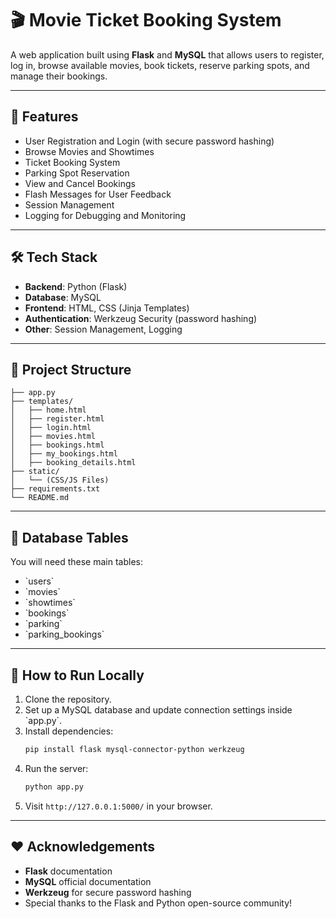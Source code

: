 # 🎬 Movie Ticket Booking System

A web application built using **Flask** and **MySQL** that allows users to register, log in, browse available movies, book tickets, reserve parking spots, and manage their bookings.

---

## 🚀 Features
- User Registration and Login (with secure password hashing)
- Browse Movies and Showtimes
- Ticket Booking System
- Parking Spot Reservation
- View and Cancel Bookings
- Flash Messages for User Feedback
- Session Management
- Logging for Debugging and Monitoring

---

## 🛠 Tech Stack
- **Backend**: Python (Flask)
- **Database**: MySQL
- **Frontend**: HTML, CSS (Jinja Templates)
- **Authentication**: Werkzeug Security (password hashing)
- **Other**: Session Management, Logging

---

## 📂 Project Structure
```
├── app.py
├── templates/
│   ├── home.html
│   ├── register.html
│   ├── login.html
│   ├── movies.html
│   ├── bookings.html
│   ├── my_bookings.html
│   ├── booking_details.html
├── static/
│   └── (CSS/JS Files)
├── requirements.txt
└── README.md
```

---

## 🧠 Database Tables
You will need these main tables:

- \`users\`
- \`movies\`
- \`showtimes\`
- \`bookings\`
- \`parking\`
- \`parking_bookings\`

---

## 🏁 How to Run Locally
1. Clone the repository.
2. Set up a MySQL database and update connection settings inside \`app.py\`.
3. Install dependencies:
    ```bash
    pip install flask mysql-connector-python werkzeug
    ```
4. Run the server:
    ```bash
    python app.py
    ```
5. Visit `http://127.0.0.1:5000/` in your browser.

---

## ❤️ Acknowledgements
- **Flask** documentation
- **MySQL** official documentation
- **Werkzeug** for secure password hashing
- Special thanks to the Flask and Python open-source community!

